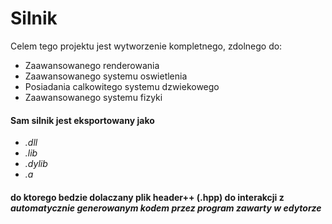 # Silnik
Celem tego projektu jest wytworzenie kompletnego, zdolnego do: 
* Zaawansowanego renderowania
* Zaawansowanego systemu oswietlenia
* Posiadania calkowitego systemu dzwiekowego
* Zaawansowanego systemu fizyki

#### Sam silnik jest eksportowany jako 
* _.dll_
* _.lib_ 
* _.dylib_
* _.a_  
#### do ktorego bedzie dolaczany plik **header++ (.hpp)** do interakcji z **_automatycznie generowanym kodem przez program zawarty w edytorze_**